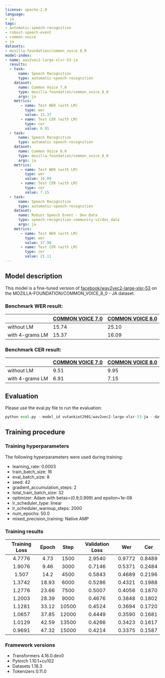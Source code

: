 ```yaml
---
license: apache-2.0
language:
- ja
tags:
- automatic-speech-recognition
- robust-speech-event
- common-voice
- ja
datasets:
- mozilla-foundation/common_voice_8_0
model-index:
- name: wav2vec2-large-xlsr-53-ja
  results:
  - task: 
      name: Speech Recognition
      type: automatic-speech-recognition
    dataset:
      name: Common Voice 7.0
      type: mozilla-foundation/common_voice_8_0
      args: ja
    metrics:
       - name: Test WER (with LM)
         type: wer
         value: 15.37
       - name: Test CER (with LM)
         type: cer
         value: 6.91
  - task:
      name: Speech Recognition
      type: automatic-speech-recognition
    dataset:
      name: Common Voice 8.0
      type: mozilla-foundation/common_voice_8_0
      args: ja
    metrics:
       - name: Test WER (with LM)
         type: wer
         value: 16.09
       - name: Test CER (with LM)
         type: cer
         value: 7.15
  - task:
      name: Speech Recognition
      type: automatic-speech-recognition
    dataset:
      name: Robust Speech Event - Dev Data
      type: speech-recognition-community-v2/dev_data
      args: ja
    metrics:
       - name: Test WER (with LM)
         type: wer
         value: 37.96
       - name: Test CER (with LM)
         type: cer
         value: 21.11 
---
```


## Model description

This model is a fine-tuned version of [facebook/wav2vec2-large-xlsr-53](https://huggingface.co/facebook/wav2vec2-large-xlsr-53) on the MOZILLA-FOUNDATION/COMMON_VOICE_8_0 - JA dataset.

### Benchmark WER result:
| | [COMMON VOICE 7.0](https://huggingface.co/datasets/mozilla-foundation/common_voice_7_0) | [COMMON VOICE 8.0](https://huggingface.co/datasets/mozilla-foundation/common_voice_8_0)
|---|---|---|
|without LM| 15.74 | 25.10 |
|with 4-grams LM| 15.37 | 16.09 |

### Benchmark CER result:
| | [COMMON VOICE 7.0](https://huggingface.co/datasets/mozilla-foundation/common_voice_7_0) | [COMMON VOICE 8.0](https://huggingface.co/datasets/mozilla-foundation/common_voice_8_0)
|---|---|---|
|without LM| 9.51 | 9.95 |
|with 4-grams LM| 6.91 | 7.15 |

## Evaluation

Please use the eval.py file to run the evaluation:

```python
python eval.py --model_id vutankiet2901/wav2vec2-large-xlsr-53-ja --dataset mozilla-foundation/common_voice_7_0 --config ja --split test --log_outputs
```

## Training procedure

### Training hyperparameters

The following hyperparameters were used during training:
- learning_rate: 0.0003
- train_batch_size: 16
- eval_batch_size: 8
- seed: 42
- gradient_accumulation_steps: 2
- total_train_batch_size: 32
- optimizer: Adam with betas=(0.9,0.999) and epsilon=1e-08
- lr_scheduler_type: linear
- lr_scheduler_warmup_steps: 2000
- num_epochs: 50.0
- mixed_precision_training: Native AMP

### Training results

| Training Loss | Epoch | Step  | Validation Loss | Wer    | Cer    |
|:-------------:|:-----:|:-----:|:---------------:|:------:|:------:|
| 4.7776        | 4.73  | 1500  | 2.9540          | 0.9772 | 0.8489 |
| 1.9076        | 9.46  | 3000  | 0.7146          | 0.5371 | 0.2484 |
| 1.507         | 14.2  | 4500  | 0.5843          | 0.4689 | 0.2196 |
| 1.3742        | 18.93 | 6000  | 0.5286          | 0.4321 | 0.1988 |
| 1.2776        | 23.66 | 7500  | 0.5007          | 0.4056 | 0.1870 |
| 1.2003        | 28.39 | 9000  | 0.4676          | 0.3848 | 0.1802 |
| 1.1281        | 33.12 | 10500 | 0.4524          | 0.3694 | 0.1720 |
| 1.0657        | 37.85 | 12000 | 0.4449          | 0.3590 | 0.1681 |
| 1.0129        | 42.59 | 13500 | 0.4266          | 0.3423 | 0.1617 |
| 0.9691        | 47.32 | 15000 | 0.4214          | 0.3375 | 0.1587 |


### Framework versions

- Transformers 4.16.0.dev0
- Pytorch 1.10.1+cu102
- Datasets 1.18.3
- Tokenizers 0.11.0
